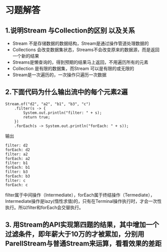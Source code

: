 # 习题解答

## 1.说明Stream 与Collection的区别 以及关系
* Stream 不是存储数据的数据结构，Stream是通过操作管道处理数据的
* Collections 会改变数据集状态，Streams不会改变原来的数据源，而是返回一个新的结果
* Streams是懒查询的，得到预期的结果马上返回，不用遍历所有的元素
* Collection 是有限的数据集，而Stream 可以是有限的或无限的
* Stream是一次遍历的，一次操作只遍历一次数据

## 2.下面代码为什么输出流中的每个元素2遍
```
Stream.of("d2", "a2", "b1", "b3", "c")
    .filter(s -> {
        System.out.println("filter: " + s);
        return true;
    })
    .forEach(s -> System.out.println("forEach: " + s));
```
输出
```
filter: d2
forEach: d2
filter: a2
forEach: a2
filter: b1
forEach: b1
filter: b3
forEach: b3
filter: c
forEach: c
```
filter属于中间操作（Intermediate），forEach属于终结操作（Termediate），Intermediate操作是lazy(惰性求值)的，只有在Terminal操作执行时，才会一次性执行。所以filter和forEach会交替执行。

## 3. 用Stream的API实现第四题的结果，其中增加一个过滤条件，即年薪大于10万的才被累加，分别用ParellStream与普通Stream来运算，看看效果的差距

